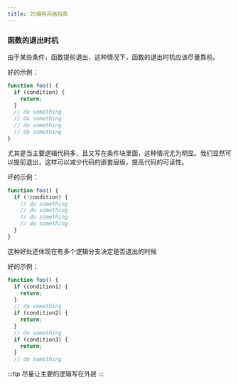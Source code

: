 ```yaml
---
title: JS编程风格指南
---
```


### 函数的退出时机

由于某些条件，函数提前退出，这种情况下，函数的退出时机应该尽量靠前。

好的示例：

```js
function foo() {
  if (condition) {
    return;
  }
  // do something
  // do something
  // do something
  // do something
}
```

尤其是当主要逻辑代码多，且又写在条件块里面，这种情况尤为明显。我们显然可以提前退出，这样可以减少代码的嵌套层级，提高代码的可读性。

坏的示例：

```js
function foo() {
  if (!condition) {
    // do something
    // do something
    // do something
    // do something
  }
}
```

这种好处还体现在有多个逻辑分支决定是否退出的时候

好的示例：

```js
function foo() {
  if (condition1) {
    return;
  }
  // do something
  if (condition2) {
    return;
  }
  // do something
  if (condition3) {
    return;
  }
  // do something
```

:::tip
尽量让主要的逻辑写在外层
:::


